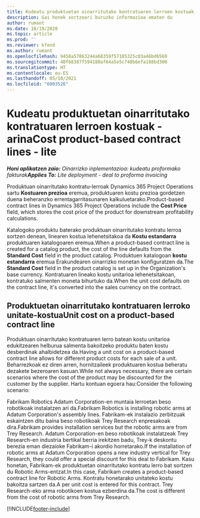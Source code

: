 ```yaml
---
title: Kudeatu produktuetan oinarritutako kontratuaren lerroen kostuak - arina
description: Gai honek sortzeari buruzko informazioa ematen du
author: rumant
ms.date: 10/19/2020
ms.topic: article
ms.prod: ''
ms.reviewer: kfend
ms.author: rumant
ms.openlocfilehash: 9458a57863244a68359f57185325c03a46bd6569
ms.sourcegitcommit: 40f68387f594180af64a5e5c748b6efa188bd300
ms.translationtype: HT
ms.contentlocale: eu-ES
ms.lasthandoff: 05/10/2021
ms.locfileid: "6003526"
---
```

# <a name="cost-product-based-contract-lines---lite"></a><span data-ttu-id="1f8bd-103">Kudeatu produktuetan oinarritutako kontratuaren lerroen kostuak - arina</span><span class="sxs-lookup"><span data-stu-id="1f8bd-103">Cost product-based contract lines - lite</span></span>

<span data-ttu-id="1f8bd-104">_**Honi aplikatzen zaio:** Oinarrizko inplementazioa: kudeatu proformako fakturak_</span><span class="sxs-lookup"><span data-stu-id="1f8bd-104">_**Applies To:** Lite deployment - deal to proforma invoicing_</span></span>


<span data-ttu-id="1f8bd-105">Produktuan oinarritutako kontratu-lerroak Dynamics 365 Project Operations sartu **Kostuaren prezioa** eremua, produktuaren kostu prezioa gordetzen duena beheranzko errentagarritasunaren kalkuluetarako.</span><span class="sxs-lookup"><span data-stu-id="1f8bd-105">Product-based contract lines in Dynamics 365 Project Operations include the **Cost Price** field, which stores the cost price of the product for downstream profitability calculations.</span></span>

<span data-ttu-id="1f8bd-106">Katalogoko produktu baterako produktuan oinarritutako kontratu lerroa sortzen denean, linearen kostua lehenetsitakoa da **Kostu estandarra** produktuaren katalogoaren eremua.</span><span class="sxs-lookup"><span data-stu-id="1f8bd-106">When a product-based contract line is created for a catalog product, the cost of the line defaults from the **Standard Cost** field in the product catalog.</span></span> <span data-ttu-id="1f8bd-107">Produktuen katalogoan **kostu estandarra** eremua Erakundearen oinarrizko monetan konfiguratzen da.</span><span class="sxs-lookup"><span data-stu-id="1f8bd-107">The **Standard Cost** field in the product catalog is set up in the Organization's base currency.</span></span> <span data-ttu-id="1f8bd-108">Kontratuaren lineako kostu unitarioa lehenetsitakoan, kontratuko salmenten moneta bihurtuko da.</span><span class="sxs-lookup"><span data-stu-id="1f8bd-108">When the unit cost defaults on the contract line, it's converted into the sales currency on the contract.</span></span>

## <a name="unit-cost-on-a-product-based-contract-line"></a><span data-ttu-id="1f8bd-109">Produktuetan oinarritutako kontratuaren lerroko unitate-kostua</span><span class="sxs-lookup"><span data-stu-id="1f8bd-109">Unit cost on a product-based contract line</span></span>

<span data-ttu-id="1f8bd-110">Produktuan oinarritutako kontratuaren lerro batean kostu unitarioa edukitzearen helburua salmenta bakoitzeko produktu baten kostu desberdinak ahalbidetzea da.</span><span class="sxs-lookup"><span data-stu-id="1f8bd-110">Having a unit cost on a product-based contract line allows for different product costs for each sale of a unit.</span></span> <span data-ttu-id="1f8bd-111">Beharrezkoak ez diren arren, hornitzaileek produktuaren kostua beheratu dezakete bezeroaren kasuan.</span><span class="sxs-lookup"><span data-stu-id="1f8bd-111">While not always necessary, there are certain scenarios where the cost of the product may be discounted for the customer by the supplier.</span></span> <span data-ttu-id="1f8bd-112">Hartu kontuan egoera hau:</span><span class="sxs-lookup"><span data-stu-id="1f8bd-112">Consider the following scenario:</span></span>

<span data-ttu-id="1f8bd-113">Fabrikam Robotics Adatum Corporation-en muntaia lerroetan beso robotikoak instalatzen ari da.</span><span class="sxs-lookup"><span data-stu-id="1f8bd-113">Fabrikam Robotics is installing robotic arms at Adatum Corporation's assembly lines.</span></span> <span data-ttu-id="1f8bd-114">Fabrikam-ek instalazio zerbitzuak eskaintzen ditu baina beso robotikoak Trey Research enpresakoak dira.</span><span class="sxs-lookup"><span data-stu-id="1f8bd-114">Fabrikam provides installation services but the robotic arms are from Trey Research.</span></span> <span data-ttu-id="1f8bd-115">Adatum Corporation-en beso robotikoak instalatzeak Trey Research-en industria bertikal berria irekitzen badu, Trey-k deskontu berezia eman diezaioke Fabrikam-i akordio horretarako.</span><span class="sxs-lookup"><span data-stu-id="1f8bd-115">If the installation of robotic arms at Adatum Corporation opens a new industry vertical for Trey Research, they could offer a special discount for this deal to Fabrikam.</span></span> <span data-ttu-id="1f8bd-116">Kasu honetan, Fabrikam-ek produktuetan oinarritutako kontratu lerro bat sortzen du Robotic Arms-entzat.</span><span class="sxs-lookup"><span data-stu-id="1f8bd-116">In this case, Fabrikam creates a product-based contract line for Robotic Arms.</span></span> <span data-ttu-id="1f8bd-117">Kontratu honetarako unitateko kostu bakoitza sartzen da.</span><span class="sxs-lookup"><span data-stu-id="1f8bd-117">A per unit cost is entered for this contract.</span></span> <span data-ttu-id="1f8bd-118">Trey Research-eko arma robotikoen kostua ezberdina da.</span><span class="sxs-lookup"><span data-stu-id="1f8bd-118">The cost is different from the cost of robotic arms from Trey Research.</span></span>


[!INCLUDE[footer-include](../../includes/footer-banner.md)]